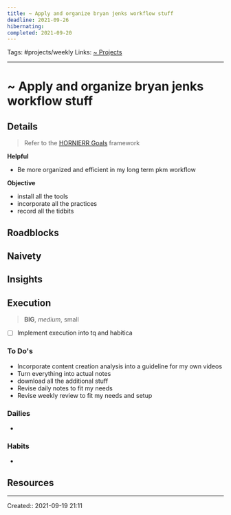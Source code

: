 ```yaml
---
title: ~ Apply and organize bryan jenks workflow stuff
deadline: 2021-09-26
hibernating:
completed: 2021-09-20
---
```

Tags: #projects/weekly 
Links: [~ Projects](out/~-projects.md)
___
# ~ Apply and organize bryan jenks workflow stuff
## Details
> Refer to the [HORNIERR Goals](out/hornierr-goals.md) framework

**Helpful**
- Be more organized and efficient in my long term pkm workflow

**Objective**
- install all the tools
- incorporate all the practices
- record all the tidbits

**Roadblocks**
- 

**Naivety**
- 

**Insights**
- 
## Execution
> **BIG**, *medium*, small
- [ ] Implement execution into tq and habitica
### To Do's
- Incorporate content creation analysis into a guideline for my own videos
- Turn everything into actual notes
- download all the additional stuff
- Revise daily notes to fit my needs
- Revise weekly review to fit my needs and setup
### Dailies
- 
### Habits
- 
## Resources

___
Created:: 2021-09-19 21:11
